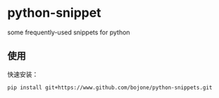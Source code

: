 # python-snippet
some frequently-used snippets for python

## 使用
快速安装：
```shell
pip install git+https://www.github.com/bojone/python-snippets.git
```

